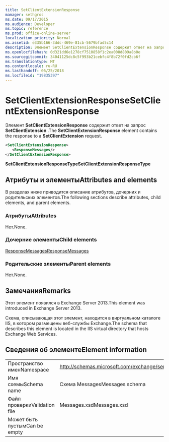 ```yaml
---
title: SetClientExtensionResponse
manager: sethgros
ms.date: 09/17/2015
ms.audience: Developer
ms.topic: reference
ms.prod: office-online-server
localization_priority: Normal
ms.assetid: e335b166-3ddc-469e-81cb-5679bfad5c14
description: Элемент SetClientExtensionResponse содержит ответ на запрос SetClientExtension.
ms.openlocfilehash: 0d321dd6e1278cf7510858f1c2ea008d809a8b0e
ms.sourcegitcommit: 34041125dc8c5f993b21cebfc4f8b72f0fd2cb6f
ms.translationtype: MT
ms.contentlocale: ru-RU
ms.lasthandoff: 06/25/2018
ms.locfileid: "19835397"
---
```

# <a name="setclientextensionresponse"></a><span data-ttu-id="ecce8-103">SetClientExtensionResponse</span><span class="sxs-lookup"><span data-stu-id="ecce8-103">SetClientExtensionResponse</span></span>

<span data-ttu-id="ecce8-104">Элемент **SetClientExtensionResponse** содержит ответ на запрос **SetClientExtension** .</span><span class="sxs-lookup"><span data-stu-id="ecce8-104">The **SetClientExtensionResponse** element contains the response to a **SetClientExtension** request.</span></span> 
  
```XML
<SetClientExtensionResponse>
   <ResponseMessages/>
</SetClientExtensionResponse>
```

 <span data-ttu-id="ecce8-105">**SetClientExtensionResponseType**</span><span class="sxs-lookup"><span data-stu-id="ecce8-105">**SetClientExtensionResponseType**</span></span>
## <a name="attributes-and-elements"></a><span data-ttu-id="ecce8-106">Атрибуты и элементы</span><span class="sxs-lookup"><span data-stu-id="ecce8-106">Attributes and elements</span></span>

<span data-ttu-id="ecce8-107">В разделах ниже приводится описание атрибутов, дочерних и родительских элементов.</span><span class="sxs-lookup"><span data-stu-id="ecce8-107">The following sections describe attributes, child elements, and parent elements.</span></span>
  
### <a name="attributes"></a><span data-ttu-id="ecce8-108">Атрибуты</span><span class="sxs-lookup"><span data-stu-id="ecce8-108">Attributes</span></span>

<span data-ttu-id="ecce8-109">Нет.</span><span class="sxs-lookup"><span data-stu-id="ecce8-109">None.</span></span>
  
### <a name="child-elements"></a><span data-ttu-id="ecce8-110">Дочерние элементы</span><span class="sxs-lookup"><span data-stu-id="ecce8-110">Child elements</span></span>

[<span data-ttu-id="ecce8-111">ResponseMessages</span><span class="sxs-lookup"><span data-stu-id="ecce8-111">ResponseMessages</span></span>](responsemessages.md)
  
### <a name="parent-elements"></a><span data-ttu-id="ecce8-112">Родительские элементы</span><span class="sxs-lookup"><span data-stu-id="ecce8-112">Parent elements</span></span>

<span data-ttu-id="ecce8-113">Нет.</span><span class="sxs-lookup"><span data-stu-id="ecce8-113">None.</span></span>
  
## <a name="remarks"></a><span data-ttu-id="ecce8-114">Замечания</span><span class="sxs-lookup"><span data-stu-id="ecce8-114">Remarks</span></span>

<span data-ttu-id="ecce8-115">Этот элемент появился в Exchange Server 2013.</span><span class="sxs-lookup"><span data-stu-id="ecce8-115">This element was introduced in Exchange Server 2013.</span></span>
  
<span data-ttu-id="ecce8-116">Схема, описывающая этот элемент, находится в виртуальном каталоге IIS, в котором размещены веб-службы Exchange.</span><span class="sxs-lookup"><span data-stu-id="ecce8-116">The schema that describes this element is located in the IIS virtual directory that hosts Exchange Web Services.</span></span>
  
## <a name="element-information"></a><span data-ttu-id="ecce8-117">Сведения об элементе</span><span class="sxs-lookup"><span data-stu-id="ecce8-117">Element information</span></span>

|||
|:-----|:-----|
|<span data-ttu-id="ecce8-118">Пространство имен</span><span class="sxs-lookup"><span data-stu-id="ecce8-118">Namespace</span></span>  <br/> |http://schemas.microsoft.com/exchange/services/2006/messages  <br/> |
|<span data-ttu-id="ecce8-119">Имя схемы</span><span class="sxs-lookup"><span data-stu-id="ecce8-119">Schema name</span></span>  <br/> |<span data-ttu-id="ecce8-120">Схема Messages</span><span class="sxs-lookup"><span data-stu-id="ecce8-120">Messages schema</span></span>  <br/> |
|<span data-ttu-id="ecce8-121">Файл проверки</span><span class="sxs-lookup"><span data-stu-id="ecce8-121">Validation file</span></span>  <br/> |<span data-ttu-id="ecce8-122">Messages.xsd</span><span class="sxs-lookup"><span data-stu-id="ecce8-122">Messages.xsd</span></span>  <br/> |
|<span data-ttu-id="ecce8-123">Может быть пустым</span><span class="sxs-lookup"><span data-stu-id="ecce8-123">Can be empty</span></span>  <br/> ||
   

